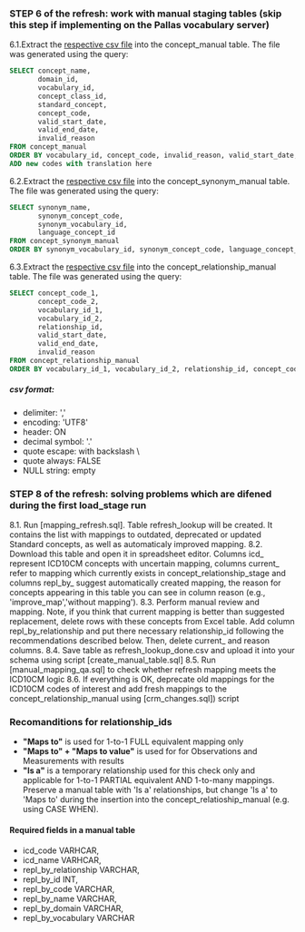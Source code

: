 ### STEP 6 of the refresh: work with manual staging tables (skip this step if implementing on the Pallas vocabulary server)
6.1.Extract the [respective csv file](https://drive.google.com/file/d/1mwDnNYb7fWHLm7lgNHwoUyMfWuJ2GfLb/view?usp=sharing) into the concept_manual table. The file was generated using the query:
```sql
SELECT concept_name,
       domain_id,
       vocabulary_id,
       concept_class_id,
       standard_concept,
       concept_code,
       valid_start_date,
       valid_end_date,
       invalid_reason
FROM concept_manual
ORDER BY vocabulary_id, concept_code, invalid_reason, valid_start_date, valid_end_date, concept_name;
ADD new codes with translation here
```
6.2.Extract the [respective csv file](https://drive.google.com/file/d/1C9qVJwR369y9Jk02iS-qK45Gn5iGGRJr/view?usp=sharing) into the concept_synonym_manual table. The file was generated using the query:
```sql
SELECT synonym_name,
       synonym_concept_code,
       synonym_vocabulary_id,
       language_concept_id
FROM concept_synonym_manual
ORDER BY synonym_vocabulary_id, synonym_concept_code, language_concept_id, synonym_name;`
```
6.3.Extract the [respective csv file](https://drive.google.com/drive/u/0/folders/1_nY1eDu0RfXmvaipJ1tEGZldnGuOwi2B) into the concept_relationship_manual table. The file was generated using the query:
```sql
SELECT concept_code_1,
       concept_code_2,
       vocabulary_id_1,
       vocabulary_id_2,
       relationship_id,
       valid_start_date,
       valid_end_date,
       invalid_reason
FROM concept_relationship_manual
ORDER BY vocabulary_id_1, vocabulary_id_2, relationship_id, concept_code_1, concept_code_2, invalid_reason, valid_start_date, valid_end_date;
```
##### csv format:
- delimiter: ','
- encoding: 'UTF8'
- header: ON
- decimal symbol: '.'
- quote escape: with backslash \
- quote always: FALSE
- NULL string: empty

### STEP 8 of the refresh: solving problems which are difened during the first load_stage run
8.1. Run [mapping_refresh.sql]. Table refresh_lookup will be created. It contains the list with mappings to outdated, deprecated or updated Standard concepts, as well as automaticaly improved mapping.
8.2. Download this table and open it in spreadsheet editor. Columns icd_ represent ICD10CM concepts with uncertain mapping, columns current_ refer to mapping which currently exists in concept_relationship_stage and columns repl_by_ suggest automatically created mapping, the reason for concepts appearing in this table you can see in column reason (e.g., 'improve_map','without mapping').
8.3. Perform manual review and mapping. Note, if you think that current mapping is better than suggested replacement, delete rows with these concepts from Excel table. Add column repl_by_relationship and put there necessary relationship_id following the recommendations described below. Then, delete current_ and reason columns.
8.4. Save table as refresh_lookup_done.csv and upload it into your schema using script [create_manual_table.sql]
8.5. Run [manual_mapping_qa.sql] to check whether refresh mapping meets the ICD10CM logic
8.6. If everything is OK, deprecate old mappings for the ICD10CM codes of interest and add fresh mappings to the concept_relationship_manual using [crm_changes.sql]) script

### Recomanditions for relationship_ids
  * **"Maps to"** is used for 1-to-1 FULL equivalent mapping only
  * **"Maps to" + "Maps to value"** is used for for Observations and Measurements with results
  * **"Is a"** is a temporary relationship used for this check only and applicable for 1-to-1 PARTIAL equivalent AND 1-to-many mappings.
Preserve a manual table with 'Is a' relationships, but change 'Is a' to 'Maps to' during the insertion into the concept_relatioship_manual (e.g. using CASE WHEN).

#### Required fields in a manual table
- icd_code VARHCAR,
- icd_name VARHCAR,
- repl_by_relationship VARCHAR,
- repl_by_id INT,
- repl_by_code VARCHAR,
- repl_by_name VARCHAR,
- repl_by_domain VARCHAR,
- repl_by_vocabulary VARCHAR
